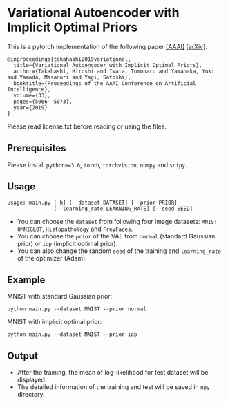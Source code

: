 # Variational Autoencoder with Implicit Optimal Priors  
This is a pytorch implementation of the following paper [[AAAI]](https://www.aaai.org/ojs/index.php/AAAI/article/view/4439) [[arXiv]](https://arxiv.org/abs/1809.05284):  
```
@inproceedings{takahashi2019variational,
  title={Variational Autoencoder with Implicit Optimal Priors},
  author={Takahashi, Hiroshi and Iwata, Tomoharu and Yamanaka, Yuki and Yamada, Masanori and Yagi, Satoshi},
  booktitle={Proceedings of the AAAI Conference on Artificial Intelligence},
  volume={33},
  pages={5066--5073},
  year={2019}
}
```
Please read license.txt before reading or using the files.  

## Prerequisites  
Please install `python>=3.6`, `torch`, `torchvision`, `numpy` and `scipy`.  

## Usage  
```
usage: main.py [-h] [--dataset DATASET] [--prior PRIOR]
               [--learning_rate LEARNING_RATE] [--seed SEED]
```
- You can choose the `dataset` from following four image datasets: `MNIST`, `OMNIGLOT`, `Histopathology` and `FreyFaces`.  
- You can choose the `prior` of the VAE from `normal` (standard Gaussian prior) or `iop` (implicit optimal prior).  
- You can also change the random `seed` of the training and `learning_rate` of the optimizer (Adam).  


## Example  
MNIST with standard Gaussian prior:  
```
python main.py --dataset MNIST --prior normal
```
MNIST with implicit optimal prior:  
```
python main.py --dataset MNIST --prior iop
```

## Output  
- After the training, the mean of log-likelihood for test dataset will be displayed.  
- The detailed information of the training and test will be saved in `npy` directory.  
